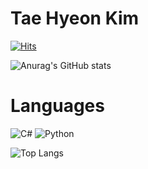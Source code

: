 # Tae Hyeon Kim 

[![Hits](https://hits.seeyoufarm.com/api/count/incr/badge.svg?url=https%3A%2F%2Fgithub.com%2Frlaxogus99%2Fhit-counter&count_bg=%2379C83D&title_bg=%23555555&icon=&icon_color=%23E7E7E7&title=hits&edge_flat=false)](https://hits.seeyoufarm.com)

![Anurag's GitHub stats](https://github-readme-stats.vercel.app/api?username=rlaxogus99&show_icons=true&theme=radical)

# Languages
![C#](https://img.shields.io/badge/csharp-512BD4.svg?&style=for-the-badge&logo=csharp&logoColor=white)
![Python](https://img.shields.io/badge/python-3776AB.svg?&style=for-the-badge&logo=python&logoColor=white)

![Top Langs](https://github-readme-stats.vercel.app/api/top-langs/?username=rlaxogus99&layout=compact)
